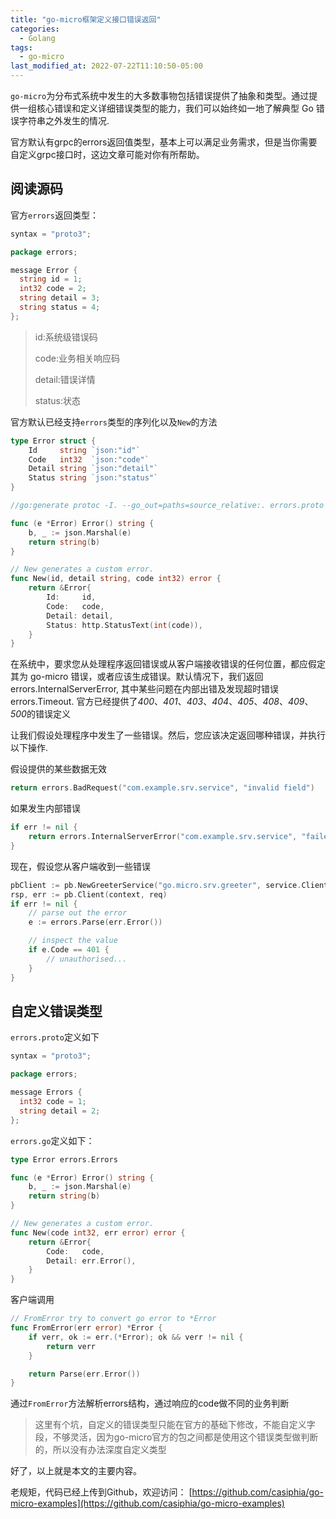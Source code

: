 ```yaml
---
title: "go-micro框架定义接口错误返回"
categories:
  - Golang
tags:
  - go-micro
last_modified_at: 2022-07-22T11:10:50-05:00
---
```


`go-micro`为分布式系统中发生的大多数事物包括错误提供了抽象和类型。通过提供一组核心错误和定义详细错误类型的能力，我们可以始终如一地了解典型 Go 错误字符串之外发生的情况.

官方默认有grpc的errors返回值类型，基本上可以满足业务需求，但是当你需要自定义grpc接口时，这边文章可能对你有所帮助。

## 阅读源码

官方`errors`返回类型：

```go
syntax = "proto3";

package errors;

message Error {
  string id = 1;
  int32 code = 2;
  string detail = 3;
  string status = 4;
};
```

>id:系统级错误码
>
>code:业务相关响应码
>
>detail:错误详情
>
>status:状态

官方默认已经支持`errors`类型的序列化以及`New`的方法

``` go
type Error struct {
    Id     string `json:"id"`
    Code   int32  `json:"code"`
    Detail string `json:"detail"`
    Status string `json:"status"`
}
```

``` go
//go:generate protoc -I. --go_out=paths=source_relative:. errors.proto

func (e *Error) Error() string {
	b, _ := json.Marshal(e)
	return string(b)
}

// New generates a custom error.
func New(id, detail string, code int32) error {
	return &Error{
		Id:     id,
		Code:   code,
		Detail: detail,
		Status: http.StatusText(int(code)),
	}
}
```

在系统中，要求您从处理程序返回错误或从客户端接收错误的任何位置，都应假定其为 go-micro 错误，或者应该生成错误。默认情况下，我们返回 errors.InternalServerError, 其中某些问题在内部出错及发现超时错误 errors.Timeout.
官方已经提供了*400*、*401*、*403*、*404*、*405*、*408*、*409*、*500*的错误定义

让我们假设处理程序中发生了一些错误。然后，您应该决定返回哪种错误，并执行以下操作.

假设提供的某些数据无效

```go
return errors.BadRequest("com.example.srv.service", "invalid field")
```

如果发生内部错误

```go
if err != nil {
    return errors.InternalServerError("com.example.srv.service", "failed to read db: %v", err.Error())
}
```

现在，假设您从客户端收到一些错误

``` go
pbClient := pb.NewGreeterService("go.micro.srv.greeter", service.Client())
rsp, err := pb.Client(context, req)
if err != nil {
    // parse out the error
    e := errors.Parse(err.Error())

    // inspect the value
    if e.Code == 401 {
        // unauthorised...
    }
}
```

## 自定义错误类型

`errors.proto`定义如下

``` go
syntax = "proto3";

package errors;

message Errors {
  int32 code = 1;
  string detail = 2;
};
```

`errors.go`定义如下：

```go
type Error errors.Errors

func (e *Error) Error() string {
	b, _ := json.Marshal(e)
	return string(b)
}

// New generates a custom error.
func New(code int32, err error) error {
	return &Error{
		Code:   code,
		Detail: err.Error(),
	}
}
```

客户端调用

```go
// FromError try to convert go error to *Error
func FromError(err error) *Error {
	if verr, ok := err.(*Error); ok && verr != nil {
		return verr
	}

	return Parse(err.Error())
}
```

通过`FromError`方法解析errors结构，通过响应的code做不同的业务判断

> 这里有个坑，自定义的错误类型只能在官方的基础下修改，不能自定义字段，不够灵活，因为go-micro官方的包之间都是使用这个错误类型做判断的，所以没有办法深度自定义类型

好了，以上就是本文的主要内容。

老规矩，代码已经上传到Github，欢迎访问： [https://github.com/casiphia/go-micro-examples](https://github.com/casiphia/go-micro-examples)


